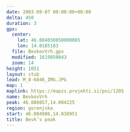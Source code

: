 ```yaml
---
date: 2003-09-07 00:00:00+00:00
delta: 450
duration: 3
gpx:
  center:
    lat: 46.084030850000005
    lon: 14.0185183
  file: BevkovVrh.gpx
  modified: 1619850043
  zoom: 14
height: 1051
layout: stub
lead: M_8-6846_IMG.JPG
map: 1
maplink: https://mapzs.projekti.si/poi/1205
name: BevkovVrh
peak: 46.086057,14.004225
region: gorenjska
start: 46.084986,14.038951
title: Bevk's peak
---
```

